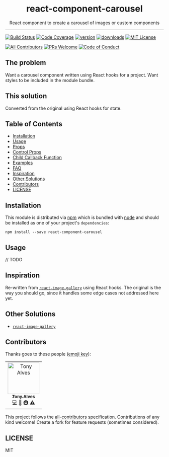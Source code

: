 <div align="center">
<h1>react-component-carousel</h1>

<p>React component to create a carousel of images or custom components</p>
</div>

<hr />

[![Build Status][build-badge]][build]
[![Code Coverage][coverage-badge]][coverage]
[![version][version-badge]][package]
[![downloads][downloads-badge]][npmtrends]
[![MIT License][license-badge]][license]

[![All Contributors](https://img.shields.io/badge/all_contributors-1-orange.svg?style=flat-square)](#contributors)
[![PRs Welcome][prs-badge]][prs]
[![Code of Conduct][coc-badge]][coc]

## The problem

Want a carousel component written using React hooks for a project. Want styles to be included in the module bundle.

## This solution

Converted from the original using React hooks for state.

## Table of Contents

<!-- START doctoc generated TOC please keep comment here to allow auto update -->
<!-- DON'T EDIT THIS SECTION. It'll update automatically -->

- [Installation](#installation)
- [Usage](#usage)
- [Props](#props)
- [Control Props](#control-props)
- [Child Callback Function](#child-callback-function)
- [Examples](#examples)
- [FAQ](#faq)
- [Inspiration](#inspiration)
- [Other Solutions](#other-solutions)
- [Contributors](#contributors)
- [LICENSE](#license)

<!-- END doctoc generated TOC please keep comment here to allow auto update -->

## Installation

This module is distributed via [npm][npm] which is bundled with [node][node] and
should be installed as one of your project's `dependencies`:

```
npm install --save react-component-carousel
```

## Usage

// TODO

## Inspiration

Re-written from [`react-image-gallery`][react-image-gallery] using React hooks. The original is the way you should go, since it handles some edge cases not addressed here yet.

## Other Solutions

- [`react-image-gallery`][react-image-gallery]

## Contributors

Thanks goes to these people ([emoji key][emojis]):

<!-- ALL-CONTRIBUTORS-LIST:START - Do not remove or modify this section -->
<!-- prettier-ignore -->
<table><tr><td align="center"><a href="https://www.3alves.com"><img src="https://avatars3.githubusercontent.com/u/784848?s=460&v=4" width="100px;" alt="Tony Alves"/><br /><sub><b>Tony Alves</b></sub></a><br /><a href="https://github.com/talves/react-component-carousel/commits?author=talves" title="Code">💻</a> <a href="https://github.com/talves/react-component-carousel/commits?author=talves" title="Documentation">📖</a> <a href="#infra-talves" title="Infrastructure (Hosting, Build-Tools, etc)">🚇</a> <a href="https://github.com/talves/react-component-carousel/commits?author=talves" title="Tests">⚠️</a></td></tr></table>

<!-- ALL-CONTRIBUTORS-LIST:END -->

This project follows the [all-contributors][all-contributors] specification.
Contributions of any kind welcome! Create a fork for feature requests (sometimes considered).

## LICENSE

MIT

[npm]: https://www.npmjs.com/
[node]: https://nodejs.org

[build-badge]: https://img.shields.io/travis/talves/react-component-carousel.svg?style=flat-square
[build]: https://travis-ci.org/talves/react-component-carousel
[coverage-badge]: https://img.shields.io/codecov/c/github/talves/react-component-carousel.svg?style=flat-square
[coverage]: https://codecov.io/github/talves/react-component-carousel
[version-badge]: https://img.shields.io/npm/v/react-component-carousel.svg?style=flat-square
[package]: https://www.npmjs.com/package/react-component-carousel
[downloads-badge]: https://img.shields.io/npm/dm/react-component-carousel.svg?style=flat-square
[npmtrends]: http://www.npmtrends.com/react-component-carousel
[license-badge]: https://img.shields.io/npm/l/react-component-carousel.svg?style=flat-square
[license]: https://github.com/talves/react-component-carousel/blob/master/LICENSE
[prs-badge]: https://img.shields.io/badge/PRs-welcome-brightgreen.svg?style=flat-square
[prs]: http://makeapullrequest.com
[donate-badge]: https://img.shields.io/badge/$-support-green.svg?style=flat-square
[coc-badge]: https://img.shields.io/badge/code%20of-conduct-ff69b4.svg?style=flat-square
[coc]: https://github.com/talves/react-component-carousel/blob/master/other/CODE_OF_CONDUCT.md
[emojis]: https://github.com/all-contributors/all-contributors#emoji-key
[all-contributors]: https://github.com/all-contributors/all-contributors
[react-image-gallery]: https://github.com/xiaolin/react-image-gallery
